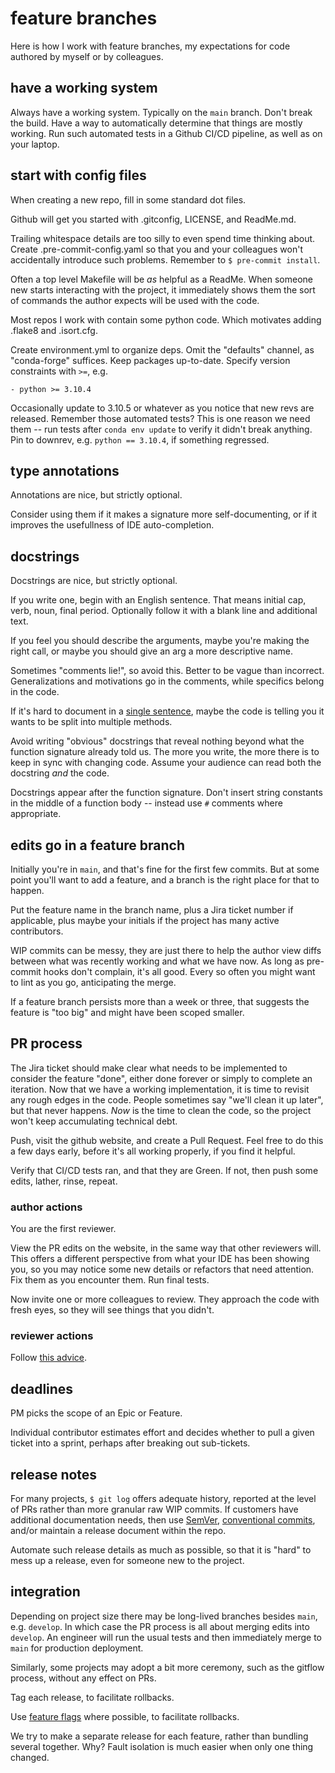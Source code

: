 
# feature branches

Here is how I work with feature branches,
my expectations for code authored by myself or by colleagues.

## have a working system

Always have a working system.
Typically on the `main` branch.
Don't break the build.
Have a way to automatically determine that things are mostly working.
Run such automated tests in a Github CI/CD pipeline,
as well as on your laptop.

## start with config files

When creating a new repo,
fill in some standard dot files.

Github will get you started with .gitconfig, LICENSE, and ReadMe.md.

Trailing whitespace details are too silly to even spend time thinking about.
Create .pre-commit-config.yaml so that you and your colleagues won't
accidentally introduce such problems.
Remember to `$ pre-commit install`.

Often a top level Makefile will be _as_ helpful as a ReadMe.
When someone new starts interacting with the project,
it immediately shows them the sort of commands the author
expects will be used with the code.

Most repos I work with contain some python code.
Which motivates adding .flake8 and .isort.cfg.

Create environment.yml to organize deps.
Omit the "defaults" channel, as "conda-forge" suffices.
Keep packages up-to-date.
Specify version constraints with `>=`, e.g.

    - python >= 3.10.4

Occasionally update to 3.10.5 or whatever as you notice
that new revs are released.
Remember those automated tests?
This is one reason we need them -- run tests after `conda env update`
to verify it didn't break anything.
Pin to downrev, e.g. `python == 3.10.4`, if something regressed.

## type annotations

Annotations are nice, but strictly optional.

Consider using them if it makes a signature more self-documenting,
or if it improves the usefullness of IDE auto-completion.

## docstrings

Docstrings are nice, but strictly optional.

If you write one, begin with an English sentence.
That means initial cap, verb, noun, final period.
Optionally follow it with a blank line and additional text.

If you feel you should describe the arguments,
maybe you're making the right call,
or maybe you should give an arg a more descriptive name.

Sometimes "comments lie!", so avoid this.
Better to be vague than incorrect.
Generalizations and motivations go in the comments,
while specifics belong in the code.

If it's hard to document in a
[single sentence](https://en.wikipedia.org/wiki/Single-responsibility_principle),
maybe the code is telling you it wants to be
split into multiple methods.

Avoid writing "obvious" docstrings that reveal nothing
beyond what the function signature already told us.
The more you write, the more there is to keep in sync with changing code.
Assume your audience can read both the docstring _and_ the code.

Docstrings appear after the function signature.
Don't insert string constants in the middle of a function body --
instead use `#` comments where appropriate.

## edits go in a feature branch

Initially you're in `main`, and that's fine for the first few commits.
But at some point you'll want to add a feature, and a branch is the
right place for that to happen.

Put the feature name in the branch name,
plus a Jira ticket number if applicable,
plus maybe your initials if the project has many active contributors.

WIP commits can be messy, they are just there to help the author
view diffs between what was recently working and what we have now.
As long as pre-commit hooks don't complain, it's all good.
Every so often you might want to lint as you go, anticipating the merge.

If a feature branch persists more than a week or three, that suggests
the feature is "too big" and might have been scoped smaller.

## PR process

The Jira ticket should make clear what needs to be implemented
to consider the feature "done", either done forever
or simply to complete an iteration.
Now that we have a working implementation,
it is time to revisit any rough edges in the code.
People sometimes say "we'll clean it up later",
but that never happens. _Now_ is the time to clean the code,
so the project won't keep accumulating technical debt.

Push, visit the github website, and create a Pull Request.
Feel free to do this a few days early, before it's all working
properly, if you find it helpful.

Verify that CI/CD tests ran, and that they are Green.
If not, then push some edits, lather, rinse, repeat.

### author actions

You are the first reviewer.

View the PR edits on the website, in the same way that
other reviewers will. This offers a different perspective
from what your IDE has been showing you, so you may
notice some new details or refactors that need attention.
Fix them as you encounter them.
Run final tests.

Now invite one or more colleagues to review.
They approach the code with fresh eyes,
so they will see things that you didn't.

### reviewer actions

Follow [this advice](/blog/2022-08-18-code-review).

## deadlines

PM picks the scope of an Epic or Feature.

Individual contributor estimates effort and decides whether to pull
a given ticket into a sprint, perhaps after breaking out sub-tickets.

## release notes

For many projects, `$ git log` offers adequate history,
reported at the level of PRs rather than more granular raw WIP commits.
If customers have additional documentation needs,
then use [SemVer](https://semver.org/),
[conventional commits](https://simonberner.dev/cctcs),
and/or maintain a release document within the repo.

Automate such release details as much as possible,
so that it is "hard" to mess up a release,
even for someone new to the project.

## integration

Depending on project size there may be long-lived branches
besides `main`, e.g. `develop`.
In which case the PR process is all about merging edits into `develop`.
An engineer will run the usual tests and then immediately merge to `main`
for production deployment.

Similarly, some projects may adopt a bit more ceremony,
such as the gitflow process, without any effect on PRs.

Tag each release, to facilitate rollbacks.

Use [feature flags](https://en.wikipedia.org/wiki/Feature_toggle)
where possible, to facilitate rollbacks.

We try to make a separate release for each feature,
rather than bundling several together.
Why? Fault isolation is much easier when only one thing changed.
